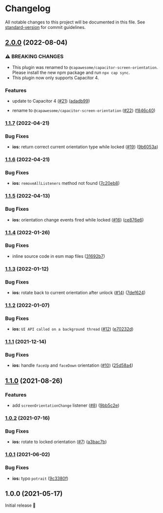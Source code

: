 # Changelog

All notable changes to this project will be documented in this file. See [standard-version](https://github.com/conventional-changelog/standard-version) for commit guidelines.

## [2.0.0](https://github.com/capawesome-team/capacitor-screen-orientation/compare/v1.1.7...v2.0.0) (2022-08-04)


### ⚠ BREAKING CHANGES

* This plugin was renamed to `@capawesome/capacitor-screen-orientation`. Please install the new npm package and run `npx cap sync`.
* This plugin now only supports Capacitor 4.

### Features

* update to Capacitor 4 ([#21](https://github.com/capawesome-team/capacitor-screen-orientation/issues/21)) ([adadb99](https://github.com/capawesome-team/capacitor-screen-orientation/commit/adadb9995827251466fbe98d8449dc29f603f983))


* rename to `@capawesome/capacitor-screen-orientation` ([#22](https://github.com/capawesome-team/capacitor-screen-orientation/issues/22)) ([f846c40](https://github.com/capawesome-team/capacitor-screen-orientation/commit/f846c4067d5b31721989887952b3bbec931ed3f3))

### [1.1.7](https://github.com/robingenz/capacitor-screen-orientation/compare/v1.1.6...v1.1.7) (2022-04-21)


### Bug Fixes

* **ios:** return correct current orientation type while locked ([#19](https://github.com/robingenz/capacitor-screen-orientation/issues/19)) ([9b6053a](https://github.com/robingenz/capacitor-screen-orientation/commit/9b6053ae9402db591c58f1bcc19358a2ac69d90f))

### [1.1.6](https://github.com/robingenz/capacitor-screen-orientation/compare/v1.1.5...v1.1.6) (2022-04-21)


### Bug Fixes

* **ios:** `removeAllListeners` method not found ([7c20eb8](https://github.com/robingenz/capacitor-screen-orientation/commit/7c20eb82f6b4ecd4600ea94d209a11650b925edb))

### [1.1.5](https://github.com/robingenz/capacitor-screen-orientation/compare/v1.1.4...v1.1.5) (2022-04-13)


### Bug Fixes

* **ios:** orientation change events fired while locked ([#16](https://github.com/robingenz/capacitor-screen-orientation/issues/16)) ([ce876e6](https://github.com/robingenz/capacitor-screen-orientation/commit/ce876e6795d51b21e3a6218c31e7d45725ea6bd6))

### [1.1.4](https://github.com/robingenz/capacitor-screen-orientation/compare/v1.1.3...v1.1.4) (2022-01-26)


### Bug Fixes

* inline source code in esm map files ([31692b7](https://github.com/robingenz/capacitor-screen-orientation/commit/31692b717bac9c54317e46046aefb605d4aeaafe))

### [1.1.3](https://github.com/robingenz/capacitor-screen-orientation/compare/v1.1.2...v1.1.3) (2022-01-12)


### Bug Fixes

* **ios:** rotate back to current orientation after unlock ([#14](https://github.com/robingenz/capacitor-screen-orientation/issues/14)) ([7def624](https://github.com/robingenz/capacitor-screen-orientation/commit/7def624915826cb263c71e7e53b507c1eb8bf584))

### [1.1.2](https://github.com/robingenz/capacitor-screen-orientation/compare/v1.1.1...v1.1.2) (2022-01-07)


### Bug Fixes

* **ios:** `UI API called on a background thread` ([#12](https://github.com/robingenz/capacitor-screen-orientation/issues/12)) ([e70232d](https://github.com/robingenz/capacitor-screen-orientation/commit/e70232d32bd786dd9459c4261bc9a81ad6961cfb))

### [1.1.1](https://github.com/robingenz/capacitor-screen-orientation/compare/v1.1.0...v1.1.1) (2021-12-14)


### Bug Fixes

* **ios:** handle `faceUp` and `faceDown` orientation ([#10](https://github.com/robingenz/capacitor-screen-orientation/issues/10)) ([25d58a4](https://github.com/robingenz/capacitor-screen-orientation/commit/25d58a4da012c6faf8d19b1d7221cd9d4ac22f23))

## [1.1.0](https://github.com/robingenz/capacitor-screen-orientation/compare/v1.0.2...v1.1.0) (2021-08-26)


### Features

* add `screenOrientationChange` listener ([#8](https://github.com/robingenz/capacitor-screen-orientation/issues/8)) ([9bb5c2e](https://github.com/robingenz/capacitor-screen-orientation/commit/9bb5c2ef89cabfcdebc33a2d6a4d8f606179fe51))

### [1.0.2](https://github.com/robingenz/capacitor-screen-orientation/compare/v1.0.1...v1.0.2) (2021-07-16)


### Bug Fixes

* **ios:** rotate to locked orientation ([#7](https://github.com/robingenz/capacitor-screen-orientation/issues/7)) ([a3bac7b](https://github.com/robingenz/capacitor-screen-orientation/commit/a3bac7b522897893362199d44e63d0e1451b1fb5))

### [1.0.1](https://github.com/robingenz/capacitor-screen-orientation/compare/v1.0.0...v1.0.1) (2021-06-02)


### Bug Fixes

* **ios:** typo `potrait` ([9c3380f](https://github.com/robingenz/capacitor-screen-orientation/commit/9c3380f25e139624d4641bb805f779c5e61a5c97))

## 1.0.0 (2021-05-17)

Initial release 🎉
